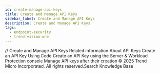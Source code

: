 ```yaml
---
id: create-manage-api-keys
title: Create and Manage API Keys
sidebar_label: Create and Manage API Keys
description: Create and Manage API Keys
tags:
  - endpoint-security
  - trend-vision-one
---
```


/*<![CDATA[*/ $('#title').html($('meta[name=map-description]').attr('content')); /*]]>*/ Create and Manage API Keys Related information About API Keys Create an API Key Using Code Create an API Key using the Server & Workload Protection console Manage API keys after their creation © 2025 Trend Micro Incorporated. All rights reserved.Search Knowledge Base